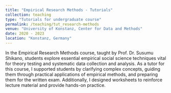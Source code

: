 ```yaml
---
title: "Empirical Research Methods - Tutorials"
collection: teaching
type: "Tutorials for undergraduate course"
permalink: /teaching/tut_research-methods
venue: "University of Konstanz, Center for Data and Methods"
date: 2020 - 2023
location: "Konstanz, Germany"
---
```


In the Empirical Research Methods course, taught by Prof. Dr. Susumu Shikano, students explore essential empirical social science techniques vital for theory testing and systematic data collection and analysis. As a tutor for this course, I supported students by clarifying complex concepts, guiding them through practical applications of empirical methods, and preparing them for the written exam. Additionally, I designed worksheets to reinforce lecture material and provide hands-on practice.
